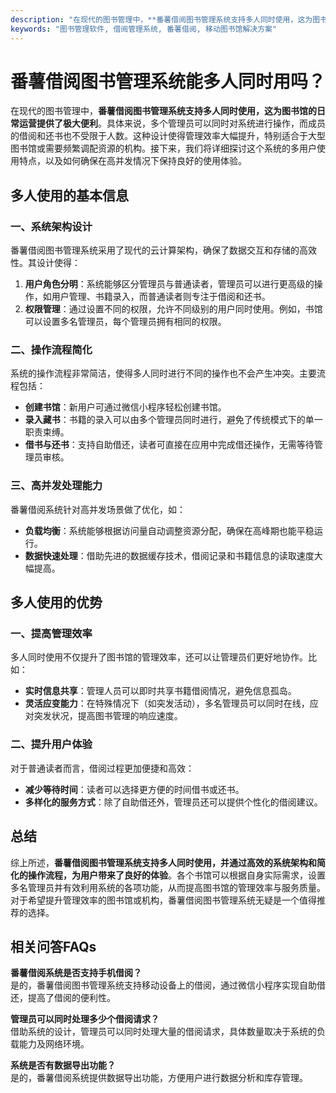```yaml
---
description: "在现代的图书管理中，**番薯借阅图书管理系统支持多人同时使用，这为图书馆的日常运营提供了极大便利**。具体来说，多个管理员可以同时对系统进行操作，而成员的借阅和还书也不受限于人数。这种设计使得管理效率大幅提升，特别适合于大型图书馆或需要频繁调配资源的机构。接下来，我们将详细探讨这个系统的多用户使用特点，以及如何确保在高并发情况下保持良好的使用体验。"
keywords: "图书管理软件, 借阅管理系统, 番薯借阅, 移动图书馆解决方案"
---
```

# 番薯借阅图书管理系统能多人同时用吗？

在现代的图书管理中，**番薯借阅图书管理系统支持多人同时使用，这为图书馆的日常运营提供了极大便利**。具体来说，多个管理员可以同时对系统进行操作，而成员的借阅和还书也不受限于人数。这种设计使得管理效率大幅提升，特别适合于大型图书馆或需要频繁调配资源的机构。接下来，我们将详细探讨这个系统的多用户使用特点，以及如何确保在高并发情况下保持良好的使用体验。

## 多人使用的基本信息

### 一、系统架构设计

番薯借阅图书管理系统采用了现代的云计算架构，确保了数据交互和存储的高效性。其设计使得：

1. **用户角色分明**：系统能够区分管理员与普通读者，管理员可以进行更高级的操作，如用户管理、书籍录入，而普通读者则专注于借阅和还书。
2. **权限管理**：通过设置不同的权限，允许不同级别的用户同时使用。例如，书馆可以设置多名管理员，每个管理员拥有相同的权限。

### 二、操作流程简化

系统的操作流程非常简洁，使得多人同时进行不同的操作也不会产生冲突。主要流程包括：

- **创建书馆**：新用户可通过微信小程序轻松创建书馆。
- **录入藏书**：书籍的录入可以由多个管理员同时进行，避免了传统模式下的单一职责束缚。
- **借书与还书**：支持自助借还，读者可直接在应用中完成借还操作，无需等待管理员审核。

### 三、高并发处理能力

番薯借阅系统针对高并发场景做了优化，如：

- **负载均衡**：系统能够根据访问量自动调整资源分配，确保在高峰期也能平稳运行。
- **数据快速处理**：借助先进的数据缓存技术，借阅记录和书籍信息的读取速度大幅提高。

## 多人使用的优势

### 一、提高管理效率

多人同时使用不仅提升了图书馆的管理效率，还可以让管理员们更好地协作。比如：

- **实时信息共享**：管理人员可以即时共享书籍借阅情况，避免信息孤岛。
- **灵活应变能力**：在特殊情况下（如突发活动），多名管理员可以同时在线，应对突发状况，提高图书管理的响应速度。

### 二、提升用户体验

对于普通读者而言，借阅过程更加便捷和高效：

- **减少等待时间**：读者可以选择更方便的时间借书或还书。
- **多样化的服务方式**：除了自助借还外，管理员还可以提供个性化的借阅建议。

## 总结

综上所述，**番薯借阅图书管理系统支持多人同时使用，并通过高效的系统架构和简化的操作流程，为用户带来了良好的体验**。各个书馆可以根据自身实际需求，设置多名管理员并有效利用系统的各项功能，从而提高图书馆的管理效率与服务质量。对于希望提升管理效率的图书馆或机构，番薯借阅图书管理系统无疑是一个值得推荐的选择。

## 相关问答FAQs

**番薯借阅系统是否支持手机借阅？**  
是的，番薯借阅图书管理系统支持移动设备上的借阅，通过微信小程序实现自助借还，提高了借阅的便利性。

**管理员可以同时处理多少个借阅请求？**  
借助系统的设计，管理员可以同时处理大量的借阅请求，具体数量取决于系统的负载能力及网络环境。

**系统是否有数据导出功能？**  
是的，番薯借阅系统提供数据导出功能，方便用户进行数据分析和库存管理。
